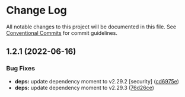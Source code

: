 # Change Log

All notable changes to this project will be documented in this file.
See [Conventional Commits](https://conventionalcommits.org) for commit guidelines.

## 1.2.1 (2022-06-16)


### Bug Fixes

* **deps:** update dependency moment to v2.29.2 [security] ([cd6975e](https://github.com/nsf-open/ember-utility-library/commit/cd6975e09d3da244e5f7cddabaaf031cdbad04a7))
* **deps:** update dependency moment to v2.29.3 ([76d26ce](https://github.com/nsf-open/ember-utility-library/commit/76d26ceaf5884ad126c94bd258a45b88a431517c))
